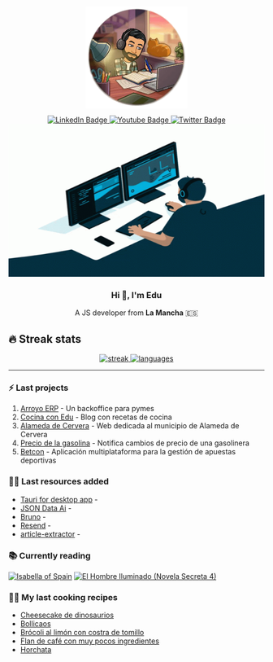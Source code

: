 <p align="center" width="300">
   <img align="center" width="200" src="./assets/image.png" />
</p>

<div id="social" align="center">
  <div id="badges">
    <a href="https://www.linkedin.com/in/eduardoparramazuecos/">
      <img src="https://img.shields.io/badge/LinkedIn-blue?style=for-the-badge&logo=linkedin&logoColor=white" alt="LinkedIn Badge"/>
    </a>
    <a href="http://www.eduardoparra.es/">
      <img src="https://img.shields.io/badge/Blogger-orange?style=for-the-badge&logo=blogger&logoColor=white" alt="Youtube Badge"/>
    </a>
    <a href="https://twitter.com/_eduparra">
      <img src="https://img.shields.io/badge/Twitter-blue?style=for-the-badge&logo=twitter&logoColor=white" alt="Twitter Badge"/>
    </a>
  </div>
</div>

<div align="center">
  <img src="./assets/coding.gif" width="600" height="300"/>
</div>




<div align="center">
  <h3>Hi 👋, I'm Edu </h3>
  <p>A JS developer from <span style='font-weight: bold'>La Mancha</span> 🇪🇸</p>
</div>

## 🔥 Streak stats

<div align="center" width='auto'>
  <a href="https://git.io/streak-stats">
    <img alt="streak" src="https://streak-stats.demolab.com?user=soker90&theme=react&date_format=j%20M%5B%20Y%5D"/>
  </a>
  <a href="https://github.com/anuraghazra/github-readme-stats">
    <img alt="languages" src="https://github-readme-stats.vercel.app/api/top-langs/?username=soker90&layout=compact&theme=react"/>
  </a>
</div>

---

### :zap: Last projects

1. [Arroyo ERP](https://github.com/soker90/arroyo-erp-project) - Un backoffice para pymes
2. [Cocina con Edu](https://github.com/soker90/cooking-blog) - Blog con recetas de cocina
3. [Alameda de Cervera](https://alamedadecervera.com) - Web dedicada al municipio de Alameda de Cervera
4. [Precio de la gasolina](https://github.com/soker90/precio-gasolina) - Notifica cambios de precio de una gasolinera
6. [Betcon](http://betcon.eduardoparra.es) - Aplicación multiplataforma para la gestión de apuestas deportivas


### 👨‍🎓 Last resources added
<!-- START_SECTION:links -->
- [Tauri for desktop app](https://link.eduardoparra.es/28) - 
- [JSON Data Ai](https://link.eduardoparra.es/27) - 
- [Bruno](https://link.eduardoparra.es/26) - 
- [Resend](https://link.eduardoparra.es/25) - 
- [article-extractor](https://link.eduardoparra.es/24) - 
<!-- END_SECTION:links -->

<!-- START_SECTION:books -->
### 📚 Currently reading

[![Isabella of Spain](http://books.google.com/books/content?id=M_mwngEACAAJ&printsec=frontcover&img=1&zoom=1&source=gbs_api)](https://github.com/soker90/libros/issues/0 "Isabella of Spain by William Thomas Walsh")
[![El Hombre Iluminado (Novela Secreta 4)](http://books.google.com/books/content?id=xn3aEAAAQBAJ&printsec=frontcover&img=1&zoom=1&edge=curl&source=gbs_api)](https://github.com/soker90/libros/issues/2 "El Hombre Iluminado (Novela Secreta 4) by Brandon Sanderson")
<!-- END_SECTION:books -->

### 🧑‍🍳 My last cooking recipes
<!-- START_SECTION:recipes -->
- [Cheesecake de dinosaurios](https://recetas.eduardoparra.es/blog/cheesecake-de-dinosaurios/)
- [Bollicaos](https://recetas.eduardoparra.es/blog/bollicaos/)
- [Brócoli al limón con costra de tomillo](https://recetas.eduardoparra.es/blog/br%C3%B3coli-al-lim%C3%B3n-con-costra-de-tomillo/)
- [Flan de café con muy pocos ingredientes](https://recetas.eduardoparra.es/blog/postre-de-cafe/)
- [Horchata](https://recetas.eduardoparra.es/blog/horchata/)
<!-- END_SECTION:recipes -->

